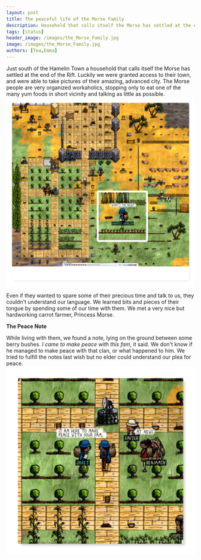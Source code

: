 ```yaml
---
layout: post
title: The peaceful life of the Morse Family
description: Household that calls itself the Morse has settled at the end of the Rift.
tags: [status]
header_image: /images/the_Morse_Family.jpg
image: /images/the_Morse_Family.jpg
authors: [Tea,Emma]
---
```


Just south of the Hamelin Town a household that calls itself the Morse has settled at the end of the Rift. Luckily we were granted access to their town, and were able to take pictures of their amazing, advanced city. The Morse people are very organized workaholics, stopping only to eat one of the many yum foods in short vicinity and talking as little as possible. ![image](/images/the_Morse_Family.jpg)

Even if they wanted to spare some of their precious time and talk to us, they couldn't understand our language. We learned bits and pieces of their tongue by spending some of our time with them. We met a very nice but hardworking carrot farmer, Princess Morse.

**The Peace Note**

While living with them, we found a note, lying on the ground between some berry bushes. _I came to make peace with this fam_, it said. We don't know if he managed to make peace with that clan, or what happened to him. We tried to fulfill the notes last wish but no elder could understand our plea for peace. ![image](/images/peace_note_at_morse.jpg)